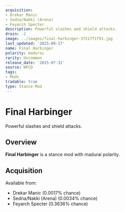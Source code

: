 ```yaml
---
acquisition:
- Drekar Manic
- Sedna/Nakki (Arena)
- Feyarch Specter
description: Powerful slashes and shield attacks.
drain: -2
image: ../images/final-harbinger-3f217f1f91.jpg
last_updated: '2025-09-17'
name: Final Harbinger
polarity: madurai
rarity: Uncommon
release_date: '2015-07-31'
source: WFCD
tags:
- Mods
tradable: true
type: Stance Mod
---
```


# Final Harbinger

Powerful slashes and shield attacks.

## Overview

**Final Harbinger** is a stance mod with madurai polarity.

## Acquisition

Available from:
- Drekar Manic (0.0017% chance)
- Sedna/Nakki (Arena) (0.0034% chance)
- Feyarch Specter (0.3636% chance)

